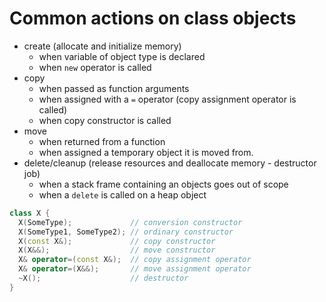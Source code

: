 # Common actions on class objects
- create (allocate and initialize memory)
  + when variable of object type is declared
  + when `new` operator is called
- copy
  + when passed as function arguments
  + when assigned with a `=` operator (copy assignment operator is called)
  + when copy constructor is called
- move
  + when returned from a function
  + when assigned a temporary object it is moved from.
- delete/cleanup (release resources and deallocate memory - destructor job)
  + when a stack frame containing an objects goes out of scope
  + when a `delete` is called on a heap object

```c++
class X {
  X(SomeType);             // conversion constructor
  X(SomeType1, SomeType2); // ordinary constructor
  X(const X&);             // copy constructor
  X(X&&);                  // move constructor
  X& operator=(const X&);  // copy assignment operator
  X& operator=(X&&);       // move assignment operator
  ~X();                    // destructor
}
```
